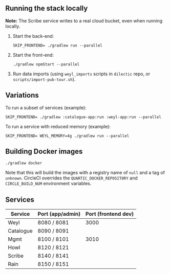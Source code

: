 ## Running the stack locally

**Note:** The Scribe service writes to a real cloud bucket, even when running locally.

1. Start the back-end:

   ```
   SKIP_FRONTEND= ./gradlew run --parallel
   ```

2. Start the front-end:

    ```
    ./gradlew npmStart --parallel
    ```

3. Run data imports (using `weyl_imports` scripts in `dilectic` repo, or `scripts/import-pub-tour.sh`).

## Variations

To run a subset of services (example):

```
SKIP_FRONTEND= ./gradlew :catalogue-app:run :weyl-app:run --parallel
```

To run a service with reduced memory (example):

```
SKIP_FRONTEND= WEYL_MEMORY=4g ./gradlew run --parallel
```

## Building Docker images

```
./gradlew docker
```

Note that this will build the images with a registry name of `null` and a tag of `unknown`.  CircleCI overrides the
`QUARTIC_DOCKER_REPOSITORY` and `CIRCLE_BUILD_NUM` environment variables.


## Services

Service    | Port (app/admin) | Port (frontend dev)
-----------|------------------|----------------------
Weyl       | 8080 / 8081      | 3000
Catalogue  | 8090 / 8091      |
Mgmt       | 8100 / 8101      | 3010
Howl       | 8120 / 8121      |
Scribe     | 8140 / 8141      |
Rain       | 8150 / 8151      |

